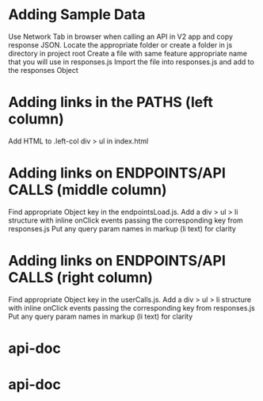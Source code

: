 # Adding Sample Data
Use Network Tab in browser when calling an API in V2 app and copy response JSON.
Locate the appropriate folder or create a folder in js directory in project root
Create a file with same feature appropriate name that you will use in responses.js 
Import the file into responses.js and add to the responses Object

# Adding links in the PATHS (left column)
Add HTML to .left-col div > ul in index.html

# Adding links on ENDPOINTS/API CALLS (middle column)
Find appropriate Object key in the endpointsLoad.js.
Add a div > ul > li structure with inline onClick events passing the corresponding key from responses.js
Put any query param names in markup (li text) for clarity

# Adding links on ENDPOINTS/API CALLS (right column)
Find appropriate Object key in the userCalls.js.
Add a div > ul > li structure with inline onClick events passing the corresponding key from responses.js
Put any query param names in markup (li text) for clarity
# api-doc
# api-doc
